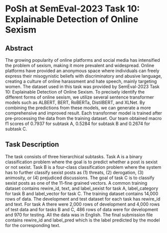 # PoSh at SemEval-2023 Task 10: Explainable Detection of Online Sexism

## Abstract
The growing popularity of online platforms and social media has intensified the problem of sexism, making it more prevalent and widespread. Online platforms have provided an anonymous space where individuals can freely express their misogynistic beliefs with discriminatory and abusive language, creating a culture of online harassment and hate speech, mainly targeting women. The dataset used in this task was provided by SemEval-2023 Task 10: Explainable Detection of Online Sexism. To precisely identify the different forms of online sexism, we utilize several sentence transformer models such as ALBERT, BERT, RoBERTa, DistilBERT, and XLNet. By combining the predictions from these models, we can generate a more comprehensive and improved result. Each transformer model is trained after pre-processing the data from the training dataset. Our team obtained macro f1 scores of 0.7937 for subtask A, 0.5284 for subtask B and 0.2674 for subtask C.

## Task Description
The task consists of three hierarchical subtasks. Task A is a binary classification problem where the goal is to predict whether a post is sexist or not sexist. Task B is a four-class classification problem where the system has to further classify sexist posts as (1) threats, (2) derogation, (3) animosity, or (4) prejudiced discussions. The goal of task C is to classify sexist posts as one of the 11-fine grained vectors. A common training dataset contains rewire_id, text, and label_sexist for task A, label_category for task B and label_vector for task C. The training dataset contains 14,000 rows of data. The development and test dataset for each task has rewire_id and text. For task A there were 2,000 rows of development and 4,000 rows of test data and for tasks B and C, 486 rows of data were for development and 970 for testing. All the data was in English. The final submission file contains rewire_id and label_pred which is the label predicted by the model for the corresponding text.
